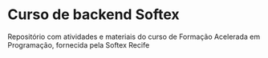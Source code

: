 # Curso de backend Softex
Repositório com atividades e materiais do curso de Formação Acelerada em Programação, fornecida pela Softex Recife
